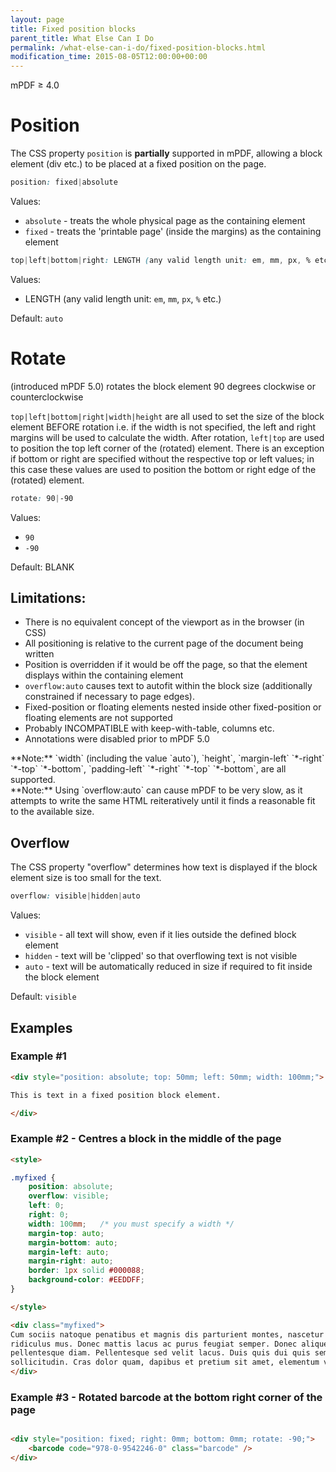 ```yaml
---
layout: page
title: Fixed position blocks
parent_title: What Else Can I Do
permalink: /what-else-can-i-do/fixed-position-blocks.html
modification_time: 2015-08-05T12:00:00+00:00
---
```


mPDF &ge; 4.0

# Position

The CSS property `position` is **partially** supported in mPDF, allowing a block element (div etc.) to be placed at a
fixed position on the page.

```css
position: fixed|absolute
```

Values:
* `absolute` - treats the whole physical page as the containing element
* `fixed` - treats the 'printable page' (inside the margins) as the containing element

```css
top|left|bottom|right: LENGTH (any valid length unit: em, mm, px, % etc.)
```

Values:
* <span class="parameter">LENGTH</span> (any valid length unit: `em`, `mm`, `px`, `%` etc.)

Default: `auto`

# Rotate
(introduced mPDF 5.0) rotates the block element 90 degrees clockwise or counterclockwise

`top|left|bottom|right|width|height` are all used to set the size of the block element BEFORE rotation i.e. if the width
is not specified, the left and right margins will be used to calculate the width. After rotation, `left|top` are used to
position the top left corner of the (rotated) element. There is an exception if bottom or right are specified without
the respective top or left values; in this case these values are used to position the bottom or right edge of the
(rotated) element.

```css
rotate: 90|-90
```

Values:
* `90`
* `-90`

Default: BLANK

## Limitations:

- There is no equivalent concept of the viewport as in the browser (in CSS)
- All positioning is relative to the current page of the document being written
- Position is overridden if it would be off the page, so that the element displays within the containing element
- `overflow:auto` causes text to autofit within the block size (additionally constrained if necessary to page edges).
- Fixed-position or floating elements nested inside other fixed-position or floating elements are not supported
- Probably INCOMPATIBLE with keep-with-table, columns etc.
- Annotations were disabled prior to mPDF 5.0

<div class="alert alert-info" role="alert" markdown="1">
  **Note:** `width` (including the value `auto`), `height`, `margin-left` `*-right` `*-top` `*-bottom`, `padding-left`
  `*-right` `*-top` `*-bottom`, are all supported.
</div>

<div class="alert alert-info" role="alert" markdown="1">
  **Note:** Using `overflow:auto` can cause mPDF to be very slow, as it attempts to write the same HTML
  reiteratively until it finds a reasonable fit to the available size.
</div>

## Overflow

The CSS property "overflow" determines how text is displayed if the block element size is too small for the text.

```css
overflow: visible|hidden|auto
```

Values:
* `visible` - all text will show, even if it lies outside the defined block element
* `hidden` - text will be 'clipped' so that overflowing text is not visible
* `auto` - text will be automatically reduced in size if required to fit inside the block element

Default: `visible`

## Examples

### Example #1

```html
<div style="position: absolute; top: 50mm; left: 50mm; width: 100mm;">

This is text in a fixed position block element.

</div>

```

### Example #2 - Centres a block in the middle of the page

```html
<style>

.myfixed {
    position: absolute;
    overflow: visible;
    left: 0;
    right: 0;
    width: 100mm;   /* you must specify a width */
    margin-top: auto;
    margin-bottom: auto;
    margin-left: auto;
    margin-right: auto;
    border: 1px solid #000088;
    background-color: #EEDDFF;
}

</style>

<div class="myfixed">
Cum sociis natoque penatibus et magnis dis parturient montes, nascetur
ridiculus mus. Donec mattis lacus ac purus feugiat semper. Donec aliquet nunc odio, vitae
pellentesque diam. Pellentesque sed velit lacus. Duis quis dui quis sem consectetur
sollicitudin. Cras dolor quam, dapibus et pretium sit amet, elementum vel arcu.
</div>

```

### Example #3 - Rotated barcode at the bottom right corner of the page

```html

<div style="position: fixed; right: 0mm; bottom: 0mm; rotate: -90;">
    <barcode code="978-0-9542246-0" class="barcode" />
</div>

```

